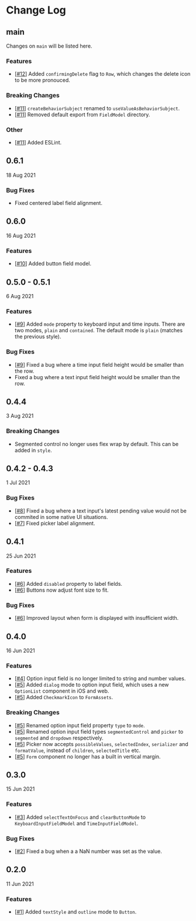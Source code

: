# Change Log

## main

Changes on `main` will be listed here.

### Features

-   [[#12](https://github.com/diatche/react-native-form-model/pull/12)] Added `confirmingDelete` flag to `Row`, which changes the delete icon to be more pronouced.

### Breaking Changes

-   [[#11](https://github.com/diatche/react-native-form-model/pull/11)] `createBehaviorSubject` renamed to `useValueAsBehaviorSubject`.
-   [[#11](https://github.com/diatche/react-native-form-model/pull/11)] Removed default export from `FieldModel` directory.

### Other

-   [[#11](https://github.com/diatche/react-native-form-model/pull/11)] Added ESLint.

## 0.6.1

18 Aug 2021

### Bug Fixes

-   Fixed centered label field alignment.

## 0.6.0

16 Aug 2021

### Features

-   [[#10](https://github.com/diatche/react-native-form-model/pull/10)] Added button field model.

## 0.5.0 - 0.5.1

6 Aug 2021

### Features

-   [[#9](https://github.com/diatche/react-native-form-model/pull/9)] Added `mode` property to keyboard input and time inputs. There are two modes, `plain` and `contained`. The default mode is `plain` (matches the previous style).

### Bug Fixes

-   [[#9](https://github.com/diatche/react-native-form-model/pull/9)] Fixed a bug where a time input field height would be smaller than the row.
-   Fixed a bug where a text input field height would be smaller than the row.

## 0.4.4

3 Aug 2021

### Breaking Changes

-   Segmented control no longer uses flex wrap by default. This can be added in `style`.

## 0.4.2 - 0.4.3

1 Jul 2021

### Bug Fixes

-   [[#8](https://github.com/diatche/react-native-form-model/pull/8)] Fixed a bug where a text input's latest pending value would not be commited in some native UI situations.
-   [[#7](https://github.com/diatche/react-native-form-model/pull/7)] Fixed picker label alignment.

## 0.4.1

25 Jun 2021

### Features

-   [[#6](https://github.com/diatche/react-native-form-model/pull/6)] Added `disabled` property to label fields.
-   [[#6](https://github.com/diatche/react-native-form-model/pull/6)] Buttons now adjust font size to fit.

### Bug Fixes

-   [[#6](https://github.com/diatche/react-native-form-model/pull/6)] Improved layout when form is displayed with insufficient width.

## 0.4.0

16 Jun 2021

### Features

-   [[#4](https://github.com/diatche/react-native-form-model/pull/4)] Option input field is no longer limited to string and number values.
-   [[#5](https://github.com/diatche/react-native-form-model/pull/5)] Added `dialog` mode to option input field, which uses a new `OptionList` component in iOS and web.
-   [[#5](https://github.com/diatche/react-native-form-model/pull/5)] Added `CheckmarkIcon` to `FormAssets`.

### Breaking Changes

-   [[#5](https://github.com/diatche/react-native-form-model/pull/5)] Renamed option input field property `type` to `mode`.
-   [[#5](https://github.com/diatche/react-native-form-model/pull/5)] Renamed option input field types `segmentedControl` and `picker` to `segmented` and `dropdown` respectively.
-   [[#5](https://github.com/diatche/react-native-form-model/pull/5)] Picker now accepts `possibleValues`, `selectedIndex`, `serializer` and `formatValue`, instead of `children`, `selectedTitle` etc.
-   [[#5](https://github.com/diatche/react-native-form-model/pull/5)] `Form` component no longer has a built in vertical margin.

## 0.3.0

15 Jun 2021

### Features

-   [[#3](https://github.com/diatche/react-native-form-model/pull/3)] Added `selectTextOnFocus` and `clearButtonMode` to `KeyboardInputFieldModel` and `TimeInputFieldModel`.

### Bug Fixes

-   [[#2](https://github.com/diatche/react-native-form-model/pull/2)] Fixed a bug when a a NaN number was set as the value.

## 0.2.0

11 Jun 2021

### Features

-   [[#1](https://github.com/diatche/react-native-form-model/pull/1)] Added `textStyle` and `outline` mode to `Button`.
